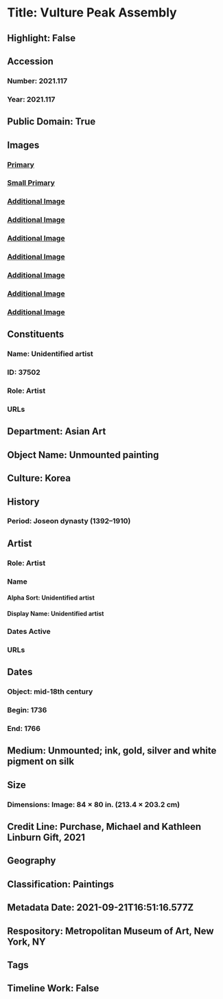 # Title: Vulture Peak Assembly
## Highlight: False
## Accession
### Number: 2021.117
### Year: 2021.117
## Public Domain: True
## Images
### [Primary](https://images.metmuseum.org/CRDImages/as/original/DP-21700-001.jpg)
### [Small Primary](https://images.metmuseum.org/CRDImages/as/web-large/DP-21700-001.jpg)
### [Additional Image](https://images.metmuseum.org/CRDImages/as/original/DP-21700-002.jpg)
### [Additional Image](https://images.metmuseum.org/CRDImages/as/original/DP-21700-003.jpg)
### [Additional Image](https://images.metmuseum.org/CRDImages/as/original/DP-21700-005.jpg)
### [Additional Image](https://images.metmuseum.org/CRDImages/as/original/DP-21700-006.jpg)
### [Additional Image](https://images.metmuseum.org/CRDImages/as/original/DP-21700-007.jpg)
### [Additional Image](https://images.metmuseum.org/CRDImages/as/original/DP-21700-008.jpg)
### [Additional Image](https://images.metmuseum.org/CRDImages/as/original/DP-21700-009.jpg)
## Constituents
### Name: Unidentified artist
### ID: 37502
### Role: Artist
### URLs
## Department: Asian Art
## Object Name: Unmounted painting
## Culture: Korea
## History
### Period: Joseon dynasty (1392–1910)
## Artist
### Role: Artist
### Name
#### Alpha Sort: Unidentified artist
#### Display Name: Unidentified artist
### Dates Active
### URLs
## Dates
### Object: mid-18th century
### Begin: 1736
### End: 1766
## Medium: Unmounted; ink, gold, silver and white pigment on silk
## Size
### Dimensions: Image: 84 × 80 in. (213.4 × 203.2 cm)
## Credit Line: Purchase, Michael and Kathleen Linburn Gift, 2021
## Geography
## Classification: Paintings
## Metadata Date: 2021-09-21T16:51:16.577Z
## Respository: Metropolitan Museum of Art, New York, NY
## Tags
## Timeline Work: False